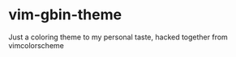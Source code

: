 vim-gbin-theme
==============

Just a coloring theme to my personal taste, hacked together from vimcolorscheme
